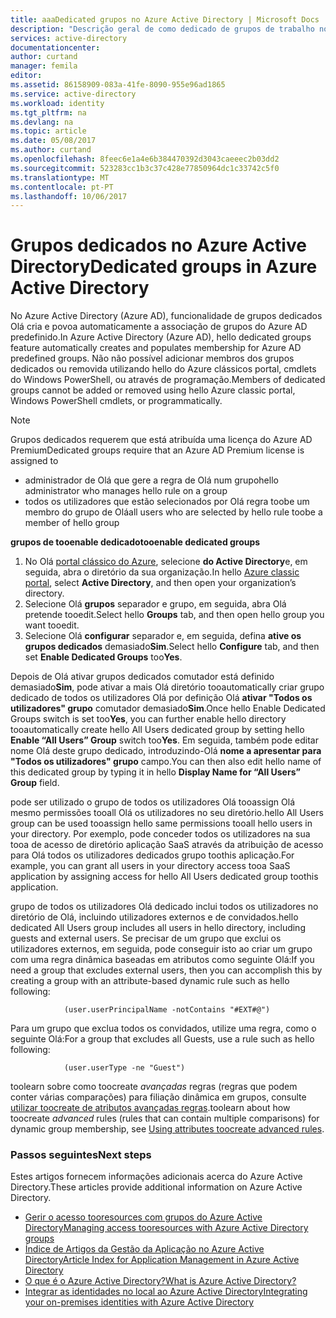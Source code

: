 ```yaml
---
title: aaaDedicated grupos no Azure Active Directory | Microsoft Docs
description: "Descrição geral de como dedicado de grupos de trabalho no Azure Active Directory e como são criados."
services: active-directory
documentationcenter: 
author: curtand
manager: femila
editor: 
ms.assetid: 86158909-083a-41fe-8090-955e96ad1865
ms.service: active-directory
ms.workload: identity
ms.tgt_pltfrm: na
ms.devlang: na
ms.topic: article
ms.date: 05/08/2017
ms.author: curtand
ms.openlocfilehash: 8feec6e1a4e6b384470392d3043caeeec2b03dd2
ms.sourcegitcommit: 523283cc1b3c37c428e77850964dc1c33742c5f0
ms.translationtype: MT
ms.contentlocale: pt-PT
ms.lasthandoff: 10/06/2017
---
```

# <a name="dedicated-groups-in-azure-active-directory"></a><span data-ttu-id="2b278-103">Grupos dedicados no Azure Active Directory</span><span class="sxs-lookup"><span data-stu-id="2b278-103">Dedicated groups in Azure Active Directory</span></span>
<span data-ttu-id="2b278-104">No Azure Active Directory (Azure AD), funcionalidade de grupos dedicados Olá cria e povoa automaticamente a associação de grupos do Azure AD predefinido.</span><span class="sxs-lookup"><span data-stu-id="2b278-104">In Azure Active Directory (Azure AD), hello dedicated groups feature automatically creates and populates membership for Azure AD predefined groups.</span></span> <span data-ttu-id="2b278-105">Não não possível adicionar membros dos grupos dedicados ou removida utilizando hello do Azure clássicos portal, cmdlets do Windows PowerShell, ou através de programação.</span><span class="sxs-lookup"><span data-stu-id="2b278-105">Members of dedicated groups cannot be added or removed using hello Azure classic portal, Windows PowerShell cmdlets, or programmatically.</span></span>

> [!NOTE]
> <span data-ttu-id="2b278-106">Grupos dedicados requerem que está atribuída uma licença do Azure AD Premium</span><span class="sxs-lookup"><span data-stu-id="2b278-106">Dedicated groups require that an Azure AD Premium license is assigned to</span></span>
>
> * <span data-ttu-id="2b278-107">administrador de Olá que gere a regra de Olá num grupo</span><span class="sxs-lookup"><span data-stu-id="2b278-107">hello administrator who manages hello rule on a group</span></span>
> * <span data-ttu-id="2b278-108">todos os utilizadores que estão selecionados por Olá regra toobe um membro do grupo de Olá</span><span class="sxs-lookup"><span data-stu-id="2b278-108">all users who are selected by hello rule toobe a member of hello group</span></span>
>
>

<span data-ttu-id="2b278-109">**grupos de tooenable dedicado**</span><span class="sxs-lookup"><span data-stu-id="2b278-109">**tooenable dedicated groups**</span></span>

1. <span data-ttu-id="2b278-110">No Olá [portal clássico do Azure](https://manage.windowsazure.com), selecione **do Active Directory**e, em seguida, abra o diretório da sua organização.</span><span class="sxs-lookup"><span data-stu-id="2b278-110">In hello [Azure classic portal](https://manage.windowsazure.com), select **Active Directory**, and then open your organization’s directory.</span></span>
2. <span data-ttu-id="2b278-111">Selecione Olá **grupos** separador e grupo, em seguida, abra Olá pretende tooedit.</span><span class="sxs-lookup"><span data-stu-id="2b278-111">Select hello **Groups** tab, and then open hello group you want tooedit.</span></span>
3. <span data-ttu-id="2b278-112">Selecione Olá **configurar** separador e, em seguida, defina **ative os grupos dedicados** demasiado**Sim**.</span><span class="sxs-lookup"><span data-stu-id="2b278-112">Select hello **Configure** tab, and then set **Enable Dedicated Groups** too**Yes**.</span></span>

<span data-ttu-id="2b278-113">Depois de Olá ativar grupos dedicados comutador está definido demasiado**Sim**, pode ativar a mais Olá diretório tooautomatically criar grupo dedicado de todos os utilizadores Olá por definição Olá **ativar "Todos os utilizadores" grupo** comutador demasiado**Sim**.</span><span class="sxs-lookup"><span data-stu-id="2b278-113">Once hello Enable Dedicated Groups switch is set too**Yes**, you can further enable hello directory tooautomatically create hello All Users dedicated group by setting hello **Enable “All Users” Group** switch too**Yes**.</span></span> <span data-ttu-id="2b278-114">Em seguida, também pode editar nome Olá deste grupo dedicado, introduzindo-Olá **nome a apresentar para "Todos os utilizadores" grupo** campo.</span><span class="sxs-lookup"><span data-stu-id="2b278-114">You can then also edit hello name of this dedicated group by typing it in hello **Display Name for “All Users” Group** field.</span></span>

<span data-ttu-id="2b278-115">pode ser utilizado o grupo de todos os utilizadores Olá tooassign Olá mesmo permissões tooall Olá os utilizadores no seu diretório.</span><span class="sxs-lookup"><span data-stu-id="2b278-115">hello All Users group can be used tooassign hello same permissions tooall hello users in your directory.</span></span> <span data-ttu-id="2b278-116">Por exemplo, pode conceder todos os utilizadores na sua tooa de acesso de diretório aplicação SaaS através da atribuição de acesso para Olá todos os utilizadores dedicados grupo toothis aplicação.</span><span class="sxs-lookup"><span data-stu-id="2b278-116">For example, you can grant all users in your directory access tooa SaaS application by assigning access for hello All Users dedicated group toothis application.</span></span>

<span data-ttu-id="2b278-117">grupo de todos os utilizadores Olá dedicado inclui todos os utilizadores no diretório de Olá, incluindo utilizadores externos e de convidados.</span><span class="sxs-lookup"><span data-stu-id="2b278-117">hello dedicated All Users group includes all users in hello directory, including guests and external users.</span></span> <span data-ttu-id="2b278-118">Se precisar de um grupo que exclui os utilizadores externos, em seguida, pode conseguir isto ao criar um grupo com uma regra dinâmica baseadas em atributos como seguinte Olá:</span><span class="sxs-lookup"><span data-stu-id="2b278-118">If you need a group that excludes external users, then you can accomplish this by creating a group with an attribute-based dynamic rule such as hello following:</span></span>

                (user.userPrincipalName -notContains "#EXT#@")

<span data-ttu-id="2b278-119">Para um grupo que exclua todos os convidados, utilize uma regra, como o seguinte Olá:</span><span class="sxs-lookup"><span data-stu-id="2b278-119">For a group that excludes all Guests, use a rule such as hello following:</span></span>

                (user.userType -ne "Guest")

<span data-ttu-id="2b278-120">toolearn sobre como toocreate *avançadas* regras (regras que podem conter várias comparações) para filiação dinâmica em grupos, consulte [utilizar toocreate de atributos avançadas regras](active-directory-accessmanagement-groups-with-advanced-rules.md).</span><span class="sxs-lookup"><span data-stu-id="2b278-120">toolearn about how toocreate *advanced* rules (rules that can contain multiple comparisons) for dynamic group membership, see [Using attributes toocreate advanced rules](active-directory-accessmanagement-groups-with-advanced-rules.md).</span></span>

### <a name="next-steps"></a><span data-ttu-id="2b278-121">Passos seguintes</span><span class="sxs-lookup"><span data-stu-id="2b278-121">Next steps</span></span>
<span data-ttu-id="2b278-122">Estes artigos fornecem informações adicionais acerca do Azure Active Directory.</span><span class="sxs-lookup"><span data-stu-id="2b278-122">These articles provide additional information on Azure Active Directory.</span></span>

* [<span data-ttu-id="2b278-123">Gerir o acesso tooresources com grupos do Azure Active Directory</span><span class="sxs-lookup"><span data-stu-id="2b278-123">Managing access tooresources with Azure Active Directory groups</span></span>](active-directory-manage-groups.md)
* [<span data-ttu-id="2b278-124">Índice de Artigos da Gestão da Aplicação no Azure Active Directory</span><span class="sxs-lookup"><span data-stu-id="2b278-124">Article Index for Application Management in Azure Active Directory</span></span>](active-directory-apps-index.md)
* [<span data-ttu-id="2b278-125">O que é o Azure Active Directory?</span><span class="sxs-lookup"><span data-stu-id="2b278-125">What is Azure Active Directory?</span></span>](active-directory-whatis.md)
* [<span data-ttu-id="2b278-126">Integrar as identidades no local ao Azure Active Directory</span><span class="sxs-lookup"><span data-stu-id="2b278-126">Integrating your on-premises identities with Azure Active Directory</span></span>](active-directory-aadconnect.md)
